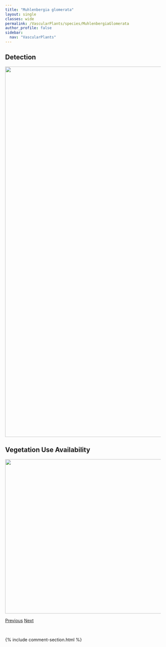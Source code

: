```yaml
---
title: "Muhlenbergia glomerata"
layout: single
classes: wide
permalink: /VascularPlants/species/MuhlenbergiaGlomerata
author_profile: false
sidebar:
  nav: "VascularPlants"
---
```


<h2>Detection</h2>

<a href="https://drive.google.com/uc?export=view&id=1b9CamDZGfe4Z5po-lJbKf7xafjtvOmdE">
<img src="https://drive.google.com/uc?export=view&id=1b9CamDZGfe4Z5po-lJbKf7xafjtvOmdE" height = "1200" width = "800">
</a>


<h2>Vegetation Use Availability</h2>

<a href="https://drive.google.com/uc?export=view&id=1fuj47BIwsw-DFG6yDVjh1XGCBYmQAibI">
<img src="https://drive.google.com/uc?export=view&id=1fuj47BIwsw-DFG6yDVjh1XGCBYmQAibI" height = "500" width = "1000">
</a>


<a href="/DevelopmentWebsite/VascularPlants/species/MuhlenbergiaCuspidata" class="pagination--pager" title="Muhlenbergia cuspidata">Previous</a> <a href="/DevelopmentWebsite/VascularPlants/species/MuhlenbergiaPaniculata" class="pagination--pager" title="Muhlenbergia paniculata">Next</a>

<p>&nbsp;</p>

{% include comment-section.html %}
